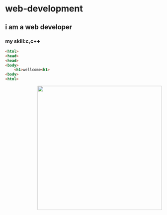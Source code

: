 # web-development
## i am a web developer
### my skill:c,c++
~~~html
<html>
<head>
<head>
<body>
    <h1>wellcome<h1>
<body>
<html>
~~~

  <img align="right" width="400"
       src="https://camo.githubusercontent.com/cae12fddd9d6982901d82580bdf321d81fb299141098ca1c2d4891870827bf17/68747470733a2f2f6d69726f2e6d656469756d2e636f6d2f6d61782f313336302f302a37513379765349765f7430696f4a2d5a2e676966">
